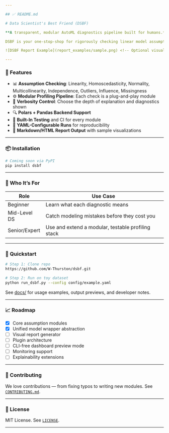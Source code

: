 ```yaml
---

## ✅ README.md

# Data Scientist's Best Friend (DSBF)

**A transparent, modular AutoML diagnostics pipeline built for humans.**

DSBF is your one-stop-shop for rigorously checking linear model assumptions, profiling datasets, and generating clear, human-friendly reports. Designed for transparency, reproducibility, and extensibility — it’s a white-box alternative to tools like ydata-profiling, with the added bonus of helping you *learn* along the way.

![DSBF Report Example](report_examples/sample.png) <!-- Optional visual -->

---
```


### 🚀 Features

* 📊 **Assumption Checking**: Linearity, Homoscedasticity, Normality, Multicollinearity, Independence, Outliers, Influence, Missingness
* ⚙️ **Modular Profiling Pipeline**: Each check is a plug-and-play module
* 🧠 **Verbosity Control**: Choose the depth of explanation and diagnostics shown
* 🔍 **Polars + Pandas Backend Support**
* 🧪 **Built-In Testing** and CI for every module
* 🧰 **YAML-Configurable Runs** for reproducibility
* 📄 **Markdown/HTML Report Output** with sample visualizations

---

### 📦 Installation

```bash
# Coming soon via PyPI
pip install dsbf
```

---

### 🧠 Who It’s For

| Role          | Use Case                                           |
| ------------- | -------------------------------------------------- |
| Beginner      | Learn what each diagnostic means                   |
| Mid-Level DS  | Catch modeling mistakes before they cost you       |
| Senior/Expert | Use and extend a modular, testable profiling stack |

---

### 📂 Quickstart

```bash
# Step 1: Clone repo
https://github.com/W-Thurston/dsbf.git

# Step 2: Run on toy dataset
python run_dsbf.py --config config/example.yaml
```

See [docs/](./docs/) for usage examples, output previews, and developer notes.

---

### 📈 Roadmap

* [x] Core assumption modules
* [x] Unified model wrapper abstraction
* [ ] Visual report generator
* [ ] Plugin architecture
* [ ] CLI-free dashboard preview mode
* [ ] Monitoring support
* [ ] Explainability extensions

---

### 🤝 Contributing

We love contributions — from fixing typos to writing new modules. See [`CONTRIBUTING.md`](./CONTRIBUTING.md).

---

### 📄 License

MIT License. See [`LICENSE`](./LICENSE).

---
